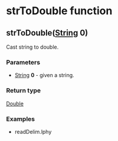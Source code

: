 strToDouble function
====================
strToDouble([String](../types/String.md) **0**)
-----------------------------------------------

Cast string to double.

### Parameters

- [String](../types/String.md) **0** - given a string.

### Return type

[Double](../types/Double.md)


### Examples

- readDelim.lphy



